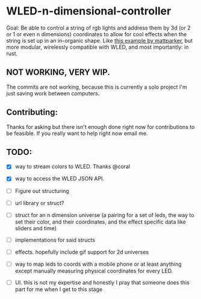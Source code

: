# WLED-n-dimensional-controller


Goal:
  Be able to control a string of rgb lights and address them by 3d (or 2 or 1 or even n dimensions) coordinates to allow for cool effects when the string is set up in an in-organic shape.
  Like [this example by mattparker](https://www.youtube.com/watch?v=TvlpIojusBE), but more modular, wirelessly compatible with WLED, and most importantly: in rust. 

## NOT WORKING, VERY WIP.
The commits are not working, because this is currently a solo project I'm just saving work between computers.

## Contributing: 
Thanks for asking but there isn't enough done right now for contributions to be feasible. If you really want to help right now email me.

## TODO:
- [x] way to stream colors to WLED. Thanks @coral
- [x] way to access the WLED JSON API.
- [ ] Figure out structuring
- [ ] url library or struct?
- [ ] struct for an n dimension universe (a pairing for a set of leds, the way to set their color, and their coordinates, and the effect specific data like sliders and time)
- [ ] implementations for said structs
- [ ] effects. hopefully include gif support for 2d universes
- [ ] way to map leds to coords with a mobile phone or at least anything except manually measuring physical coordinates for every LED.
- [ ] UI. this is not my expertise and honestly I pray that someone does this part for me when I get to this stage
      
